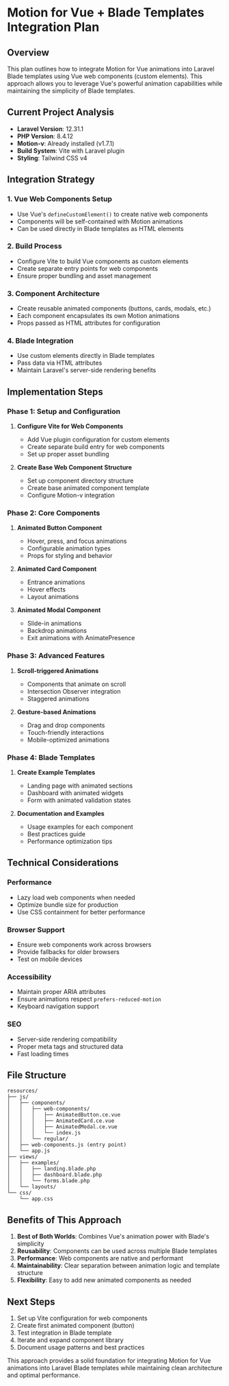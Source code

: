 # Motion for Vue + Blade Templates Integration Plan

## Overview

This plan outlines how to integrate Motion for Vue animations into Laravel Blade templates using Vue web components (custom elements). This approach allows you to leverage Vue's powerful animation capabilities while maintaining the simplicity of Blade templates.

## Current Project Analysis

-   **Laravel Version**: 12.31.1
-   **PHP Version**: 8.4.12
-   **Motion-v**: Already installed (v1.7.1)
-   **Build System**: Vite with Laravel plugin
-   **Styling**: Tailwind CSS v4

## Integration Strategy

### 1. Vue Web Components Setup

-   Use Vue's `defineCustomElement()` to create native web components
-   Components will be self-contained with Motion animations
-   Can be used directly in Blade templates as HTML elements

### 2. Build Process

-   Configure Vite to build Vue components as custom elements
-   Create separate entry points for web components
-   Ensure proper bundling and asset management

### 3. Component Architecture

-   Create reusable animated components (buttons, cards, modals, etc.)
-   Each component encapsulates its own Motion animations
-   Props passed as HTML attributes for configuration

### 4. Blade Integration

-   Use custom elements directly in Blade templates
-   Pass data via HTML attributes
-   Maintain Laravel's server-side rendering benefits

## Implementation Steps

### Phase 1: Setup and Configuration

1. **Configure Vite for Web Components**

    - Add Vue plugin configuration for custom elements
    - Create separate build entry for web components
    - Set up proper asset bundling

2. **Create Base Web Component Structure**
    - Set up component directory structure
    - Create base animated component template
    - Configure Motion-v integration

### Phase 2: Core Components

1. **Animated Button Component**

    - Hover, press, and focus animations
    - Configurable animation types
    - Props for styling and behavior

2. **Animated Card Component**

    - Entrance animations
    - Hover effects
    - Layout animations

3. **Animated Modal Component**
    - Slide-in animations
    - Backdrop animations
    - Exit animations with AnimatePresence

### Phase 3: Advanced Features

1. **Scroll-triggered Animations**

    - Components that animate on scroll
    - Intersection Observer integration
    - Staggered animations

2. **Gesture-based Animations**
    - Drag and drop components
    - Touch-friendly interactions
    - Mobile-optimized animations

### Phase 4: Blade Templates

1. **Create Example Templates**

    - Landing page with animated sections
    - Dashboard with animated widgets
    - Form with animated validation states

2. **Documentation and Examples**
    - Usage examples for each component
    - Best practices guide
    - Performance optimization tips

## Technical Considerations

### Performance

-   Lazy load web components when needed
-   Optimize bundle size for production
-   Use CSS containment for better performance

### Browser Support

-   Ensure web components work across browsers
-   Provide fallbacks for older browsers
-   Test on mobile devices

### Accessibility

-   Maintain proper ARIA attributes
-   Ensure animations respect `prefers-reduced-motion`
-   Keyboard navigation support

### SEO

-   Server-side rendering compatibility
-   Proper meta tags and structured data
-   Fast loading times

## File Structure

```
resources/
├── js/
│   ├── components/
│   │   ├── web-components/
│   │   │   ├── AnimatedButton.ce.vue
│   │   │   ├── AnimatedCard.ce.vue
│   │   │   ├── AnimatedModal.ce.vue
│   │   │   └── index.js
│   │   └── regular/
│   ├── web-components.js (entry point)
│   └── app.js
├── views/
│   ├── examples/
│   │   ├── landing.blade.php
│   │   ├── dashboard.blade.php
│   │   └── forms.blade.php
│   └── layouts/
└── css/
    └── app.css
```

## Benefits of This Approach

1. **Best of Both Worlds**: Combines Vue's animation power with Blade's simplicity
2. **Reusability**: Components can be used across multiple Blade templates
3. **Performance**: Web components are native and performant
4. **Maintainability**: Clear separation between animation logic and template structure
5. **Flexibility**: Easy to add new animated components as needed

## Next Steps

1. Set up Vite configuration for web components
2. Create first animated component (button)
3. Test integration in Blade template
4. Iterate and expand component library
5. Document usage patterns and best practices

This approach provides a solid foundation for integrating Motion for Vue animations into Laravel Blade templates while maintaining clean architecture and optimal performance.
